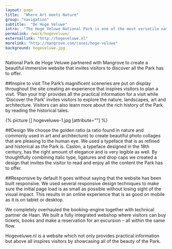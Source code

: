 ```yaml
---
layout: page
title:  "Where Art meets Nature"
group: "navigation"
subtitle:  "De Hoge Veluwe"
intro:  "The Hoge Veluwe National Park is one of the most versatile nature parks of the Netherlands. In addition to a wealth of landscapes and animals, the Park also houses the Kröller Müller Museum, Museonder and Jachthuis St. Hubertus. It offers a unique, internationally acclaimed combination of nature, art, architecture and history."
permalink: /work/hogeveluwe/
externallink: "http://hogeveluwe.nl"
morelink: "http://mangrove.com/cases/hoge-veluwe"
background: hogeveluwe.jpg
---
```


National Park de Hoge Veluwe partnered with Mangrove to create a beautiful immersive website that invites visitors to discover all the Park has to offer.

##Inspire to visit
The Park’s magnificent sceneries are put on display throughout the site creating an experience that inspires visitors to plan a visit. ‘Plan your trip’ provides all the practical information for a visit while ‘Discover the Park’ invites visitors to explore the nature, landscapes, art and architecture. Visitors can also learn more about the rich history of the Park by reading the historical tales.

<div class="img_wide">
{% picture [] hogeveluwe-1.jpg [attribute=""] %}
</div>

##Design
We choose the golden ratio (a ratio found in nature and commonly used in art and architecture) to create beautiful photo collages that are pleasing to the human eye. We used a typeface that is as refined and historical as the Park is. Caslon, a typeface designed in the 18th century, has the right amount of elegance and is very legible as well. By thoughtfully combining italic type, ligatures and drop caps we created a design that invites the visitor to read and enjoy all the content the Park has to offer.

##Responsive by default
It goes without saying that the website has been built responsive. We used several responsive design techniques to make sure the initial page load is as small as possible without losing sight of the visual impact. This results in an online experience that is as good on mobile as it is on tablet or desktop.

We completely overhauled the booking-engine together with technical partner de Haan. We built a fully integrated webshop where visitors can buy tickets, books and make a reservation for an excursion – all within the same flow.

Hogeveluwe.nl is a website which not only provides practical information but above all inspires visitors by showcasing all of the beauty of the Park.

